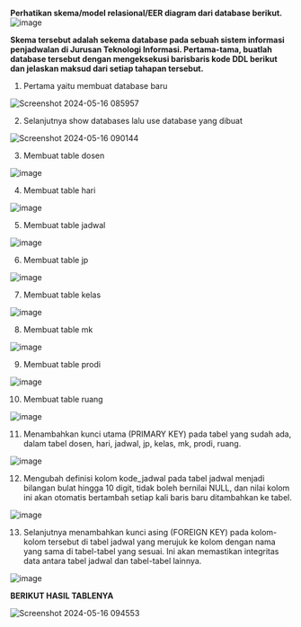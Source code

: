 **Perhatikan skema/model relasional/EER diagram dari database berikut.**
![image](https://github.com/sitimilana/learn-database-phpmyadmin/assets/160199567/343ec541-80ed-4256-8d0f-3422f27b6e76)

**Skema tersebut adalah sekema database pada sebuah sistem informasi penjadwalan di Jurusan
Teknologi Informasi. Pertama-tama, buatlah database tersebut dengan mengeksekusi barisbaris
kode DDL berikut dan jelaskan maksud dari setiap tahapan tersebut.**

1. Pertama yaitu membuat database baru

![Screenshot 2024-05-16 085957](https://github.com/sitimilana/learn-database-phpmyadmin/assets/160199567/cea63ff5-62b9-4f88-b935-a9940ce7b8e5)

2. Selanjutnya show databases lalu use database yang dibuat
   
![Screenshot 2024-05-16 090144](https://github.com/sitimilana/learn-database-phpmyadmin/assets/160199567/728153c9-2865-4f4b-aa10-00e943a56d87)

3. Membuat table dosen
   
![image](https://github.com/sitimilana/learn-database-phpmyadmin/assets/160199567/dec720d2-0b25-4f9c-ad4f-c94d823f01f9)

4. Membuat table hari
   
![image](https://github.com/sitimilana/learn-database-phpmyadmin/assets/160199567/44bffdb8-6a90-4c94-affd-7919692c65d3)

5. Membuat table jadwal
    
![image](https://github.com/sitimilana/learn-database-phpmyadmin/assets/160199567/225c4e54-5efc-4fd3-843d-2793212dbf4e)

6. Membuat table jp

![image](https://github.com/sitimilana/learn-database-phpmyadmin/assets/160199567/2259c6a2-fafb-4b9c-9ec6-a3b68455f1fd)

7. Membuat table kelas
    
![image](https://github.com/sitimilana/learn-database-phpmyadmin/assets/160199567/66a69674-5321-44ae-9afa-599effa61cbd)

8. Membuat table mk
    
![image](https://github.com/sitimilana/learn-database-phpmyadmin/assets/160199567/f35dab94-e7a1-4b32-ba2c-6a2f8dd32c5b)

9. Membuat table prodi
    
![image](https://github.com/sitimilana/learn-database-phpmyadmin/assets/160199567/fb72a887-85ac-4f46-809b-e6f59237ef90)

10. Membuat table ruang
    
![image](https://github.com/sitimilana/learn-database-phpmyadmin/assets/160199567/b748749d-12bb-4788-b8f8-784d06e864aa)

11. Menambahkan kunci utama (PRIMARY KEY) pada tabel yang sudah ada, dalam tabel dosen, hari, jadwal, jp, kelas, mk, prodi, ruang.
    
![image](https://github.com/sitimilana/learn-database-phpmyadmin/assets/160199567/4f8e1e0f-f40e-465f-bf6f-4c07e592b08e)

12.  Mengubah definisi kolom kode_jadwal pada tabel jadwal menjadi bilangan bulat hingga 10 digit, tidak boleh bernilai NULL, dan nilai kolom ini akan otomatis bertambah setiap kali baris baru ditambahkan ke tabel.

![image](https://github.com/sitimilana/learn-database-phpmyadmin/assets/160199567/2cbc73ae-3957-4dbb-812e-41788384d4dc)

13.  Selanjutnya menambahkan kunci asing (FOREIGN KEY) pada kolom-kolom tersebut di tabel jadwal yang merujuk ke kolom dengan nama yang sama di tabel-tabel yang sesuai. Ini akan memastikan integritas data antara tabel jadwal dan tabel-tabel lainnya.

![image](https://github.com/sitimilana/learn-database-phpmyadmin/assets/160199567/d59dab2a-e6ab-4532-a307-4140d819f0ba)

**BERIKUT HASIL TABLENYA**

![Screenshot 2024-05-16 094553](https://github.com/sitimilana/learn-database-phpmyadmin/assets/160199567/79fa641b-e274-47a4-a72c-6cd017100e77)



